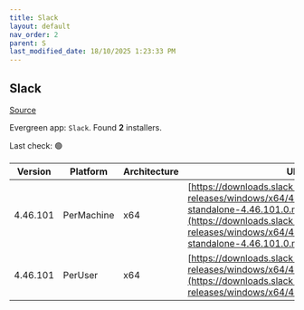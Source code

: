 ```yaml
---
title: Slack
layout: default
nav_order: 2
parent: S
last_modified_date: 18/10/2025 1:23:33 PM
---
```


## Slack

[Source](https://slack.com/intl/en-au/help/articles/212475728-Deploy-Slack-via-Microsoft-Installer)

Evergreen app: `Slack`. Found **2** installers.

Last check: 🟢

| Version  | Platform   | Architecture | URI                                                                                                                                                                                                              |
| -------- | ---------- | ------------ | ---------------------------------------------------------------------------------------------------------------------------------------------------------------------------------------------------------------- |
| 4.46.101 | PerMachine | x64          | [https://downloads.slack-edge.com/desktop-releases/windows/x64/4.46.101/slack-standalone-4.46.101.0.msi](https://downloads.slack-edge.com/desktop-releases/windows/x64/4.46.101/slack-standalone-4.46.101.0.msi) |
| 4.46.101 | PerUser    | x64          | [https://downloads.slack-edge.com/desktop-releases/windows/x64/4.46.101/SlackSetup.msi](https://downloads.slack-edge.com/desktop-releases/windows/x64/4.46.101/SlackSetup.msi)                                   |
